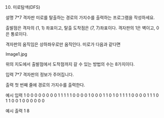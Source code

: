 10. 미로탐색(DFS)


설명
7*7 격자판 미로를 탈출하는 경로의 가지수를 출력하는 프로그램을 작성하세요.

출발점은 격자의 (1, 1) 좌표이고, 탈출 도착점은 (7, 7)좌표이다. 격자판의 1은 벽이고, 0은 통로이다.

격자판의 움직임은 상하좌우로만 움직인다. 미로가 다음과 같다면

Image1.jpg

위의 지도에서 출발점에서 도착점까지 갈 수 있는 방법의 수는 8가지이다.


입력
7*7 격자판의 정보가 주어집니다.

출력
첫 번째 줄에 경로의 가지수를 출력한다.


예시 입력 1
0 0 0 0 0 0 0
0 1 1 1 1 1 0
0 0 0 1 0 0 0
1 1 0 1 0 1 1
1 1 0 0 0 0 1
1 1 0 1 1 0 0
1 0 0 0 0 0 0

예시 출력 1
8
